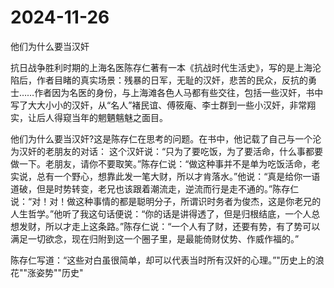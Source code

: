 # 2024-11-26

他们为什么要当汉奸

抗日战争胜利时期的上海名医陈存仁著有一本《抗战时代生活史》，写的是上海沦陷后，作者目睹的真实场景：残暴的日军，无耻的汉奸，悲苦的民众，反抗的勇士……作者因为名医的身份，与上海滩各色人马都有些交往，包括一些汉奸，书中写了大大小小的汉奸，从“名人”褚民谊、傅筱庵、李士群到一些小汉奸，非常翔实，让后人得窥当年的魍魉魑魅之面目。

他们为什么要当汉奸?这是陈存仁在思考的问题。在书中，他记载了自己与一个沦为汉奸的老朋友的对话： 这个汉奸说：“只为了要吃饭，为了要活命，什么事都要做一下。老朋友，请你不要取笑。”陈存仁说：“做这种事并不是单为吃饭活命，老实说，总有一个野心，想靠此发一笔大财，所以才肯落水。”他说：“真是给你一语道破，但是时势转变，老兄也该跟着潮流走，逆流而行是走不通的。”陈存仁说：“对！对！做这种事情的都是聪明分子，所谓识时务者为俊杰，这是你老兄的人生哲学。”他听了我这句话便说：“你的话是讲得透了，但是归根结底，一个人总想发财，所以才走上这条路。”陈存仁说：“一个人有了财，还要有势，有了势可以满足一切欲念，现在归附到这一个圈子里，是最能倚财仗势、作威作福的。”

陈存仁写道：“这些对白虽很简单，却可以代表当时所有汉奸的心理。”"历史上的浪花""涨姿势""历史"
